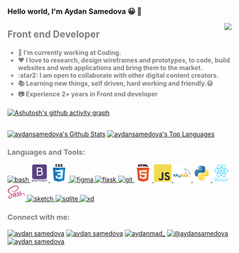 ### Hello world, I'm Aydan Samedova :grinning: 👋

<img src="https://media.giphy.com/media/RbDKaczqWovIugyJmW/giphy.gif" align="right" >

<font align="left"  color="gray"><h2> Front end Developer </h2>

<h4 align="left"> <ul>
<li>🔭 I’m currently working at Coding.</li>

 <li>❤️ I love to research, design wireframes and prototypes, to code, build websites and web applications and bring them to the market.</li>
 <li> :star2:  I am open to collaborate with other digital content creators.</li>
 <li>
📚 Learning new things, self driven, hard working and friendly.😃</li>
 <li>📷 Experience 2+ years in Front end developer</li>

</ul>

</h4><font/>



 [![Ashutosh's github activity graph](https://activity-graph.herokuapp.com/graph?username=aydansamedova&theme=react-dark)](https://github.com/ashutosh00710/github-readme-activity-graph)
 
 
 
 <br/>
    <a href="https://github.com/aydansamedova/github-readme-stats"><img alt="aydansamedova's Github Stats" src="https://github-readme-stats.vercel.app/api?username=aydansamedova&show_icons=true&count_private=true&theme=tokyonight&hide_border=true" /></a>
  <a href="https://github.com/aydansamedova/github-readme-stats"><img alt="aydansamedova's Top Languages" src="https://github-readme-stats.vercel.app/api/top-langs/?username=aydansamedova&langs_count=8&count_private=true&layout=compact&theme=tokyonight&hide_border=true" /></a>
  <br/>
 


<h3 align="left">Languages and Tools:</h3>
<p align="left"> <a href="https://www.gnu.org/software/bash/" target="_blank"> <img src="https://www.vectorlogo.zone/logos/gnu_bash/gnu_bash-icon.svg" alt="bash" width="40" height="40"/> </a> <a href="https://getbootstrap.com" target="_blank"> <img src="https://raw.githubusercontent.com/devicons/devicon/master/icons/bootstrap/bootstrap-plain-wordmark.svg" alt="bootstrap" width="40" height="40"/> </a> <a href="https://www.w3schools.com/css/" target="_blank"> <img src="https://raw.githubusercontent.com/devicons/devicon/master/icons/css3/css3-original-wordmark.svg" alt="css3" width="40" height="40"/> </a>  <a href="https://www.figma.com/" target="_blank"> <img src="https://www.vectorlogo.zone/logos/figma/figma-icon.svg" alt="figma" width="40" height="40"/> </a> <a href="https://flask.palletsprojects.com/" target="_blank"> <img src="https://www.vectorlogo.zone/logos/pocoo_flask/pocoo_flask-icon.svg" alt="flask" width="40" height="40"/> </a> <a href="https://git-scm.com/" target="_blank"> <img src="https://www.vectorlogo.zone/logos/git-scm/git-scm-icon.svg" alt="git" width="40" height="40"/> </a> <a href="https://www.w3.org/html/" target="_blank"> <img src="https://raw.githubusercontent.com/devicons/devicon/master/icons/html5/html5-original-wordmark.svg" alt="html5" width="40" height="40"/> </a> <a href="https://developer.mozilla.org/en-US/docs/Web/JavaScript" target="_blank"> <img src="https://raw.githubusercontent.com/devicons/devicon/master/icons/javascript/javascript-original.svg" alt="javascript" width="40" height="40"/> </a> <a href="https://www.mysql.com/" target="_blank"> <img src="https://raw.githubusercontent.com/devicons/devicon/master/icons/mysql/mysql-original-wordmark.svg" alt="mysql" width="40" height="40"/> </a> <a href="https://www.python.org" target="_blank"> <img src="https://raw.githubusercontent.com/devicons/devicon/master/icons/python/python-original.svg" alt="python" width="40" height="40"/> </a> <a href="https://reactjs.org/" target="_blank"> <img src="https://raw.githubusercontent.com/devicons/devicon/master/icons/react/react-original-wordmark.svg" alt="react" width="40" height="40"/> </a> <a href="https://sass-lang.com" target="_blank"> <img src="https://raw.githubusercontent.com/devicons/devicon/master/icons/sass/sass-original.svg" alt="sass" width="40" height="40"/> </a> <a href="https://www.sketch.com/" target="_blank"> <img src="https://www.vectorlogo.zone/logos/sketchapp/sketchapp-icon.svg" alt="sketch" width="40" height="40"/> </a> <a href="https://www.sqlite.org/" target="_blank"> <img src="https://www.vectorlogo.zone/logos/sqlite/sqlite-icon.svg" alt="sqlite" width="40" height="40"/> </a> <a href="https://www.adobe.com/products/xd.html" target="_blank"> <img src="https://cdn.worldvectorlogo.com/logos/adobe-xd.svg" alt="xd" width="40" height="40"/> </a> </p>

 <h3 align="left">Connect with me:</h3>
<p align="left">
<a href="https://www.linkedin.com/in/aydan-samedova-6a8628196/" target="blank"><img align="center" src="https://raw.githubusercontent.com/rahuldkjain/github-profile-readme-generator/master/src/images/icons/Social/linked-in-alt.svg" alt="aydan samedova" height="30" width="40" /></a>
<a href="https://www.facebook.com/profile.php?id=100004080731564" target="blank"><img align="center" src="https://raw.githubusercontent.com/rahuldkjain/github-profile-readme-generator/master/src/images/icons/Social/facebook.svg" alt="aydan samedova" height="30" width="40" /></a>
<a href="https://www.instagram.com/aydanmad_/" target="blank"><img align="center" src="https://raw.githubusercontent.com/rahuldkjain/github-profile-readme-generator/master/src/images/icons/Social/instagram.svg" alt="aydanmad_" height="30" width="40" /></a>
<a href="https://medium.com/me/stories/public" target="blank"><img align="center" src="https://raw.githubusercontent.com/rahuldkjain/github-profile-readme-generator/master/src/images/icons/Social/medium.svg" alt="@aydansamedova" height="30" width="40" /></a>
<a href="https://www.hackerrank.com/aydan2903" target="blank"><img align="center" src="https://raw.githubusercontent.com/rahuldkjain/github-profile-readme-generator/master/src/images/icons/Social/hackerrank.svg" alt="aydan samedova" height="30" width="40" /></a>
</p>
